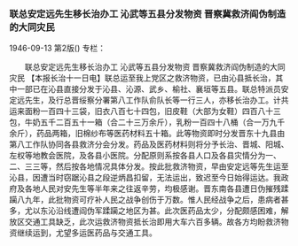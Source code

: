 ### 联总安定远先生移长治办工  沁武等五县分发物资  晋察冀救济阎伪制造的大同灾民

1946-09-13
第2版()
专栏：

　　联总安定远先生移长治办工
    沁武等五县分发物资
    晋察冀救济阎伪制造的大同灾民
    【本报长治十一日电】联总运至我上党区之救济物资，已由沁县抵长治，其中一部已在沁县直接分发于沁县、沁源、武乡、榆社、襄垣等五县。联总特派员安定远先生，及行总晋绥察分署第八工作队俞队长等一行三人，亦移长治办工。计共运来面粉一百四十三袋，旧衣八百七十四包，旧皮鞋（大部为女鞋）四百八十三包，牛奶五千二百五十一箱（合二十三万余斤），乳粉一百四十八桶（合一万九千余斤），药品两箱，旧棉纱布等医药材料五十箱。此等物资即时分发晋东十九县由第八工作队协同各县救济分会分发。药品及医药材料则将分予长治、晋城、阳城、左权等地教会医院，及各县小医院。分配原则系按各县人口及各县灾情分为一、二、三三等，然后按各地情况具体分发。按此批救济物资，早由安定远等先生运至沁县，因遭当时窃踞沁县之段逆炳昌扣留，无法运出，致迟至今日始得运达。我政府及各地人民对安先生等半年来之往返辛劳，均极感谢。晋东南各县遭日伪摧残蹂躏八九年，此批物资可疗补人民之战争创伤于万数。惟人民经战争之后，患病者甚多，尤以东沁沿线遭阎伪军蹂躏之地区为甚。此次医药品太少，分配颇感困难，解放区交通工具缺乏，此次运救济物资抵长治即用大车六百多辆。故各方均盼救济物资继续运到，尤望多运医药品与交通工具。
